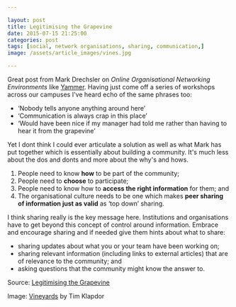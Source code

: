 ```yaml
---

layout: post
title: Legitimising the Grapevine
date: 2015-07-15 21:25:00
categories: post
tags: [social, network organisations, sharing, communication,]
image: /assets/article_images/vines.jpg

---
```


Great post from Mark Drechsler on *Online Organisational Networking Environments* like [Yammer](https://about.yammer.com/). Having just come off a series of workshops across our campuses I've heard echo of the same phrases too:

- ‘Nobody tells anyone anything around here’
- ‘Communication is always crap in this place’
- ‘Would have been nice if my manager had told me <whatever> rather than having to hear it from the grapevine’

Yet I dont think I could ever articulate a solution as well as what Mark has put together which is essentially about building a community. It's much less about the dos and donts and more about the why's and hows.   

1. People need to know **how** to be part of the community;
2. People need to **choose** to participate;
3. People need to know how to **access the right information** for them; and
4. The organisational culture needs to be one which makes **peer sharing of information just as valid** as ‘top down’ sharing.

I think sharing really is the key message here. Institutions and organisations have to get beyond this concept of control around information. Embrace and encourage sharing and if needed give them hints about what to share:

- sharing updates about what you or your team have been working on;
- sharing relevant information (including links to external articles) that are of relevance to the community; and
- asking questions that the community might know the answer to.



Source: [Legitimising the Grapevine](http://www.markdrechsler.com/?p=1210) 

Image: [Vineyards](https://www.flickr.com/photos/timklapdor/8595454120/in/photolist-fbkyuB-e6xX3Q-fbzQxy-fbSHwy-fbzR3Q-fbkyXg-fbkAsH-fbzS97-fbkBpK-e6xUWL-fbzBk5-e6sh4F-fbkkWi-fbzAry-fbzALU) by Tim Klapdor
